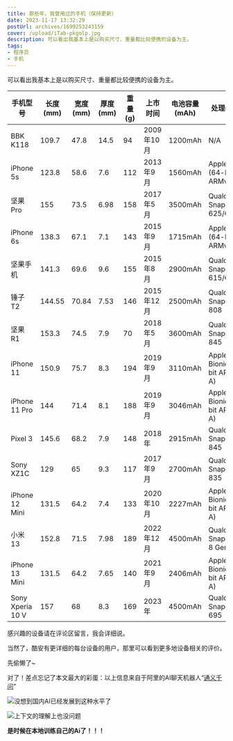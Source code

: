 ```yaml
---
title: 那些年，我曾用过的手机（保持更新）
date: 2023-11-17 13:32:29
postUrl: archives/1699253243159
cover: /upload/iTab-pkgolp.jpg
description: 可以看出我基本上是以购买尺寸、重量都比较便携的设备为主。
tags:
- 程序员
- 手机
---
```

可以看出我基本上是以购买尺寸、重量都比较便携的设备为主。

| **手机型号** | **长度(mm)** | **宽度(mm)** | **厚度(mm)** | **重量(g)** | **上市时间** | **电池容量(mAh)** | **处理器型号** |
| --- | --- | --- | --- | --- | --- | --- | --- |
| BBK K118 | 109.7 | 47.8 | 14.5 | 94 | 2009年10月 | 1200mAh | N/A |
| iPhone 5s | 123.8 | 58.6 | 7.6 | 112 | 2013年9月 | 1560mAh | Apple A7 (64-bit ARMv8-A) |
| 坚果Pro | 155 | 73.5 | 6.98 | 158 | 2017年5月 | 3500mAh | Qualcomm Snapdragon 625/626 |
| iPhone 6s | 138.3 | 67.1 | 7.1 | 143 | 2015年9月 | 1715mAh | Apple A9 (64-bit ARMv8-A) |
| 坚果手机 | 141.3 | 69.6 | 9.6 | 155 | 2015年8月 | 2900mAh | Qualcomm Snapdragon 615/616 |
| 锤子T2 | 144.55 | 70.84 | 7.53 | 146 | 2015年12月 | 2500mAh | Qualcomm Snapdragon 808 |
| 坚果R1 | 153.3 | 74.5 | 7.9 | 70 | 2018年5月 | 3600mAh | Qualcomm Snapdragon 845 |
| iPhone 11 | 150.9 | 75.7 | 8.3 | 194 | 2019年9月 | 3110mAh | Apple A13 Bionic (64-bit ARMv8-A) |
| iPhone 11 Pro | 144 | 71.4 | 8.1 | 188 | 2019年9月 | 3046mAh | Apple A13 Bionic (64-bit ARMv8-A) |
| Pixel 3 | 145.6 | 68.2 | 7.9 | 148 | 2018年 | 2915mAh | Qualcomm Snapdragon 845 |
| Sony XZ1C | 129 | 65 | 9.3 | 117 | 2017年9月 | 2700mAh | Qualcomm Snapdragon 835 |
| iPhone 12 Mini | 131.5 | 64.2 | 7.4 | 133 | 2020年10月 | 2227mAh | Apple A14 Bionic (64-bit ARMv8-A) |
| 小米13 | 152.8 | 71.5 | 7.98 | 189 | 2022年12月 | 4500mAh | Qualcomm Snapdragon 8 Gen 2 |
| iPhone 13 Mini | 131.5 | 64.2 | 7.65 | 140 | 2021年9月 | 2406mAh | Apple A15 Bionic (64-bit ARMv8-A) |
| Sony Xperia 10 V | 157 | 68 | 8.3 | 169 | 2023年 | 4500mAh | Qualcomm Snapdragon 695 |

感兴趣的设备请在评论区留言，我会详细说。

当然了，酷安有更详细的每台设备的用户，那里可以看到更多地设备相关的评价。

先偷懒了~

对了！差点忘记了本文最大的彩蛋：以上信息来自于阿里的AI聊天机器人“[通义千问](https://qianwen.aliyun.com/)”

![](/upload/Snipaste_2023-11-19_14-33-05.png)没想到国内AI已经发展到这种水平了

![](/upload/Snipaste_2023-11-19_14-35-52.png)上下文的理解上也没问题

**是时候在本地训练自己的Ai了！！！**